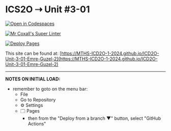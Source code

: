 # ICS2O ⇢ Unit #3-01

[![Open in Codespaces](https://classroom.github.com/assets/launch-codespace-2972f46106e565e64193e422d61a12cf1da4916b45550586e14ef0a7c637dd04.svg)](https://classroom.github.com/open-in-codespaces?assignment_repo_id=18875220)

[![Mr Coxall's Super Linter](https://github.com/MTHS-ICD2O-1-2024/ICD2O-Unit-3-01-Emre-Guzel-2/workflows/Mr%20Coxall's%20Super%20Linter/badge.svg)](https://github.com/MTHS-ICD2O-1-2024/ICD2O-Unit-3-01-Emre-Guzel-2/actions)

[![Deploy Pages](https://github.com/MTHS-ICD2O-1-2024/ICD2O-Unit-3-01-Emre-Guzel-2/workflows/Deploy%20Pages/badge.svg)](https://github.com/MTHS-ICD2O-1-2024/ICD2O-Unit-3-01-Emre-Guzel-2/actions)

This site can be found at: [https://MTHS-ICD2O-1-2024.github.io/ICD2O-Unit-3-01-Emre-Guzel-2](https://MTHS-ICD2O-1-2024.github.io/ICD2O-Unit-3-01-Emre-Guzel-2)

---

**NOTES ON INITIAL LOAD:**
- remember to goto on the menu bar:
  - File
  - Go to Repository
  - ⚙ Settings
  - 🗔 Pages
    - then from the "Deploy from a branch ▼" button, select "GitHub Actions"
